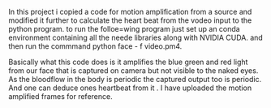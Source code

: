 In this project i copied a code for motion amplification from a source and modified it further to calculate the heart beat from the vodeo input to the python program.
to run the folloe=wing program just set up an conda environment containing all the neede libraries along with NVIDIA CUDA.
and then run the commmand python face - f video.pm4.

Basically what this code does is it amplifies the blue green and red light from our face that is captured on camera but not visible to the naked eyes.
As the bloodflow in the body is periodic the captured output too is periodic. And one can deduce ones heartbeat from it .
I have uploaded the motion amplified frames for reference.

